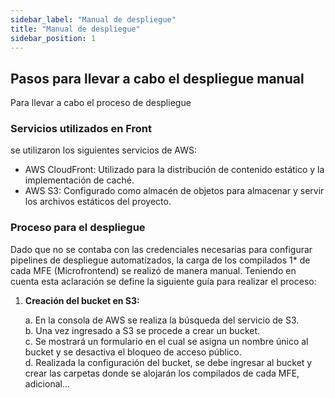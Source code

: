 ```yaml
---
sidebar_label: "Manual de despliegue"
title: "Manual de despliegue"
sidebar_position: 1
---
```


## Pasos para llevar a cabo el despliegue manual

Para llevar a cabo el proceso de despliegue

### Servicios utilizados en Front

se utilizaron los siguientes servicios de AWS:

- AWS CloudFront: Utilizado para la distribución de contenido estático y la implementación de caché.
- AWS S3: Configurado como almacén de objetos para almacenar y servir los archivos estáticos del proyecto.

### Proceso para el despliegue

Dado que no se contaba con las credenciales necesarias para configurar pipelines de despliegue automatizados, la carga de los compilados 1\* de cada MFE (Microfrontend) se realizó de manera manual. Teniendo en cuenta esta aclaración se define la siguiente guía para realizar el proceso:

1. **Creación del bucket en S3:**

   a. En la consola de AWS se realiza la búsqueda del servicio de S3.  
   b. Una vez ingresado a S3 se procede a crear un bucket.  
   c. Se mostrará un formulario en el cual se asigna un nombre único al bucket y se desactiva el bloqueo de acceso público.  
   d. Realizada la configuración del bucket, se debe ingresar al bucket y crear las carpetas donde se alojarán los compilados de cada MFE, adicional...
